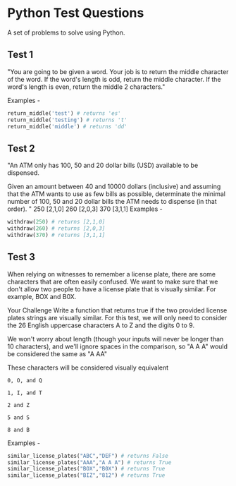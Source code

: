 # Python Test Questions

A set of problems to solve using Python. 

## Test 1

"You are going to be given a word. Your job is to return the 
middle character of the word. If the word's length is odd, 
return the middle character. If the word's length is even,
return the middle 2 characters."

Examples -

```python
return_middle('test') # returns 'es'
return_middle('testing') # returns 't'
return_middle('middle') # returns 'dd'
```

## Test 2

"An ATM only has 100, 50 and 20 dollar bills (USD) available to be dispensed.

Given an amount between 40 and 10000 dollars (inclusive) and assuming that the ATM wants to use as few bills as possible, determinate the minimal number of 100, 50 and 20 dollar bills the ATM needs to dispense (in that order).
"
250	[2,1,0]
260	[2,0,3]
370	[3,1,1]
Examples -
```python
withdraw(250) # returns [2,1,0]
withdraw(260) # returns [2,0,3]
withdraw(370) # returns [3,1,1]
```
## Test 3
When relying on witnesses to remember a license plate, there are some characters that are often easily confused. We want to make sure that we don't allow two people to have a license plate that is visually similar. For example, BOX and B0X.

Your Challenge
Write a function that returns true if the two provided license plates strings are visually similar. For this test, we will only need to consider the 26 English uppercase characters A to Z and the digits 0 to 9.

We won't worry about length (though your inputs will never be longer than 10 characters), and we'll ignore spaces in the comparison, so "A A A" would be considered the same as "A AA"

These characters will be considered visually equivalent

`0, O, and Q`

`1, I, and T`

`2 and Z`

`5 and S`

`8 and B`

Examples -
```python
similar_license_plates("ABC","DEF") # returns False
similar_license_plates("AAA","A A A") # returns True
similar_license_plates("BOX","B0X") # returns True
similar_license_plates("BIZ","812") # returns True
```
